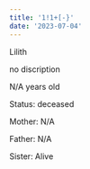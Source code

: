 ```yaml
---
title: '1!1+[-}'
date: '2023-07-04'
---
```


 Lilith 

 no discription

N/A years old

Status: deceased

Mother: N/A

Father: N/A

Sister: Alive




